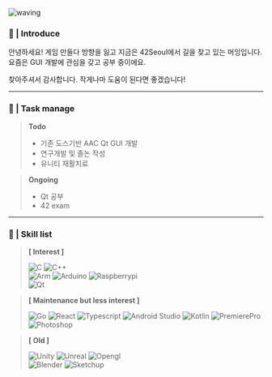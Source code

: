 ![waving](https://capsule-render.vercel.app/api?type=waving&height=200&text=Muing's%20Github&fontAlign=32&fontAlignY=40&color=gradient)

### :see_no_evil: | Introduce

안녕하세요!
게임 만들다 방향을 잃고 지금은 42Seoul에서 길을 찾고 있는 머잉입니다.
요즘은 GUI 개발에 관심을 갖고 공부 중이에요.

찾아주셔서 감사합니다.
작게나마 도움이 된다면 좋겠습니다!

---

### :memo: | Task manage

>**Todo**
>- 기존 도스기반 AAC Qt GUI 개발
>- 연구개발 및 졸논 작성
>- 유니티 재활치료

>**Ongoing**
>- Qt 공부
>- 42 exam

---

### :wrench: | Skill list

>**[ Interest ]**
>
><img alt="C" src ="https://img.shields.io/badge/C-A8B9CC.svg?&style=for-the-badge&logo=C&logoColor=white"/> <img alt="C++" src ="https://img.shields.io/badge/C++-00599C.svg?&style=for-the-badge&logo=C%2b%2b&logoColor=white"/>  
><img alt="Arm" src ="https://img.shields.io/badge/Arm-0091BD.svg?&style=for-the-badge&logo=Arm&logoColor=white"/> <img alt="Arduino" src ="https://img.shields.io/badge/Arduino-00979D.svg?&style=for-the-badge&logo=Arduino&logoColor=white"/> <img alt="Raspberrypi" src ="https://img.shields.io/badge/Raspberrypi-A22846.svg?&style=for-the-badge&logo=Raspberrypi&logoColor=white"/>  
><img alt="Qt" src ="https://img.shields.io/badge/Qt-41CD52.svg?&style=for-the-badge&logo=Qt&logoColor=white"/>  


>**[ Maintenance but less interest ]**
>
><img alt="Go" src ="https://img.shields.io/badge/Go-00ADD8.svg?&style=for-the-badge&logo=Go&logoColor=white"/>  
><img alt="React" src ="https://img.shields.io/badge/React-61DAFB.svg?&style=for-the-badge&logo=React&logoColor=white"/> <img alt="Typescript" src ="https://img.shields.io/badge/Typescript-3178C6.svg?&style=for-the-badge&logo=Typescript&logoColor=white"/>  
><img alt="Android Studio" src ="https://img.shields.io/badge/AndroidStudio-3DDC84.svg?&style=for-the-badge&logo=AndroidStudio&logoColor=white"/> <img alt="Kotlin" src ="https://img.shields.io/badge/Kotlin-7F52FF.svg?&style=for-the-badge&logo=Kotlin&logoColor=white"/>  
><img alt="PremierePro" src ="https://img.shields.io/badge/Adobe_Premiere_Pro-31A8FF.svg?&style=for-the-badge&logo=AdobePremierePro&logoColor=white"/> <img alt="Photoshop" src ="https://img.shields.io/badge/Adobe Photoshop-31A8FF.svg?&style=for-the-badge&logo=AdobePhotoshop&logoColor=white"/>  


>**[ Old ]**
>
><img alt="Unity" src ="https://img.shields.io/badge/Unity-FFFFFF.svg?&style=for-the-badge&logo=Unity&logoColor=black"/> <img alt="Unreal" src ="https://img.shields.io/badge/Unreal-0E1128.svg?&style=for-the-badge&logo=UnrealEngine&logoColor=white"/> <img alt="Opengl" src ="https://img.shields.io/badge/OpenGL-5586A4.svg?&style=for-the-badge&logo=Opengl&logoColor=white"/>  
><img alt="Blender" src ="https://img.shields.io/badge/Blender-F5792A.svg?&style=for-the-badge&logo=Blender&logoColor=white"/> <img alt="Sketchup" src ="https://img.shields.io/badge/Sketchup-005F9E.svg?&style=for-the-badge&logo=Sketchup&logoColor=white"/>
